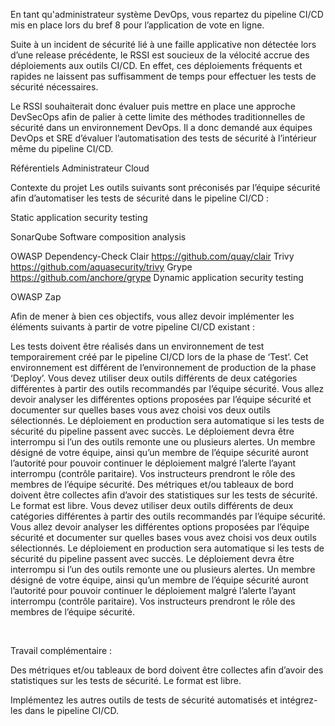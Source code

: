 En tant qu'administrateur système DevOps, vous repartez du pipeline CI/CD mis en place lors du bref 8 pour l’application de vote en ligne. 

Suite à un incident de sécurité lié à une faille applicative non détectée lors d’une release précédente, le RSSI est soucieux de la vélocité accrue des déploiements aux outils CI/CD. En effet, ces déploiements fréquents et rapides ne laissent pas suffisamment de temps pour effectuer les tests de sécurité nécessaires. 

Le RSSI souhaiterait donc évaluer puis mettre en place une approche DevSecOps afin de palier à cette limite des méthodes traditionnelles de sécurité dans un environnement DevOps. Il a donc demandé aux équipes DevOps et SRE d’évaluer l’automatisation des tests de sécurité à l’intérieur même du pipeline CI/CD.

Référentiels
Administrateur Cloud

Contexte du projet
Les outils suivants sont préconisés par l’équipe sécurité afin d’automatiser les tests de sécurité dans le pipeline CI/CD :

Static application security testing

SonarQube
Software composition analysis

OWASP Dependency-Check
Clair https://github.com/quay/clair
Trivy https://github.com/aquasecurity/trivy
Grype https://github.com/anchore/grype
Dynamic application security testing

OWASP Zap
​

Afin de mener à bien ces objectifs, vous allez devoir implémenter les éléments suivants à partir de votre pipeline CI/CD existant :

Les tests doivent être réalisés dans un environnement de test temporairement créé par le pipeline CI/CD lors de la phase de ‘Test’. Cet environnement est différent de l’environnement de production de la phase ‘Deploy’. Vous devez utiliser deux outils différents de deux catégories différentes à partir des outils recommandés par l’équipe sécurité. Vous allez devoir analyser les différentes options proposées par l’équipe sécurité et documenter sur quelles bases vous avez choisi vos deux outils sélectionnés. Le déploiement en production sera automatique si les tests de sécurité du pipeline passent avec succès. Le déploiement devra être interrompu si l’un des outils remonte une ou plusieurs alertes. Un membre désigné de votre équipe, ainsi qu’un membre de l’équipe sécurité auront l’autorité pour pouvoir continuer le déploiement malgré l’alerte l’ayant interrompu (contrôle paritaire). Vos instructeurs prendront le rôle des membres de l’équipe sécurité. Des métriques et/ou tableaux de bord doivent être collectes afin d’avoir des statistiques sur les tests de sécurité. Le format est libre.
Vous devez utiliser deux outils différents de deux catégories différentes à partir des outils recommandés par l’équipe sécurité. Vous allez devoir analyser les différentes options proposées par l’équipe sécurité et documenter sur quelles bases vous avez choisi vos deux outils sélectionnés.
Le déploiement en production sera automatique si les tests de sécurité du pipeline passent avec succès.
Le déploiement devra être interrompu si l’un des outils remonte une ou plusieurs alertes. Un membre désigné de votre équipe, ainsi qu’un membre de l’équipe sécurité auront l’autorité pour pouvoir continuer le déploiement malgré l’alerte l’ayant interrompu (contrôle paritaire). Vos instructeurs prendront le rôle des membres de l’équipe sécurité.
​

​

Travail complémentaire :

Des métriques et/ou tableaux de bord doivent être collectes afin d’avoir des statistiques sur les tests de sécurité. Le format est libre.

Implémentez les autres outils de tests de sécurité automatisés et intégrez-les dans le pipeline CI/CD.
